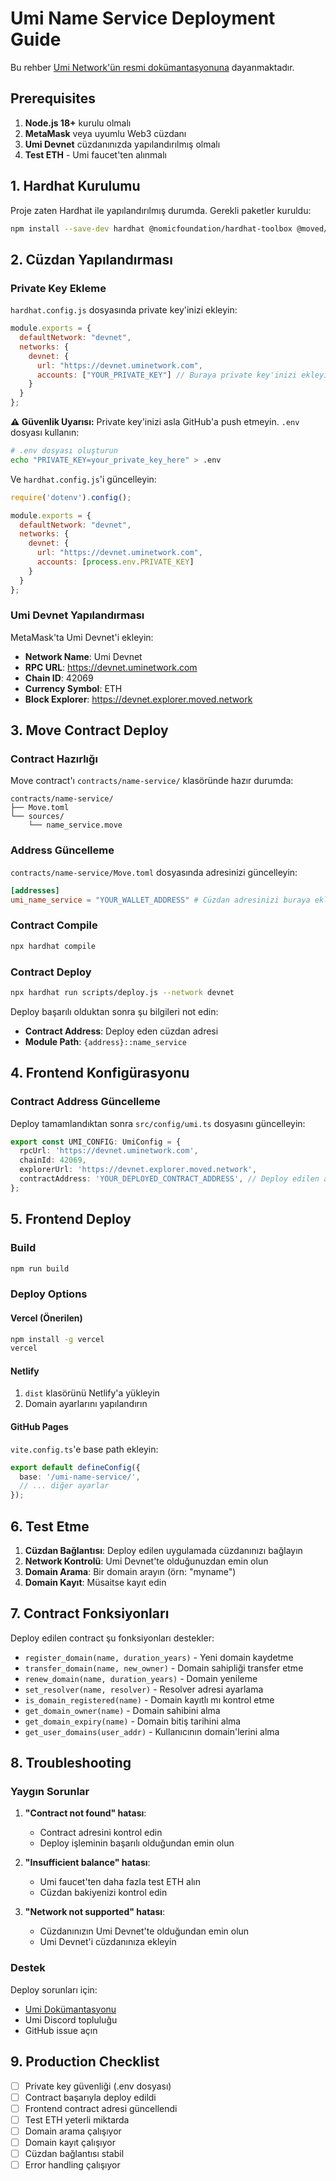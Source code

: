 # Umi Name Service Deployment Guide

Bu rehber [Umi Network'ün resmi dokümantasyonuna](https://docs.uminetwork.com/deploy-contract) dayanmaktadır.

## Prerequisites

1. **Node.js 18+** kurulu olmalı
2. **MetaMask** veya uyumlu Web3 cüzdanı
3. **Umi Devnet** cüzdanınızda yapılandırılmış olmalı
4. **Test ETH** - Umi faucet'ten alınmalı

## 1. Hardhat Kurulumu

Proje zaten Hardhat ile yapılandırılmış durumda. Gerekli paketler kuruldu:

```bash
npm install --save-dev hardhat @nomicfoundation/hardhat-toolbox @moved/hardhat-plugin @aptos-labs/ts-sdk
```

## 2. Cüzdan Yapılandırması

### Private Key Ekleme

`hardhat.config.js` dosyasında private key'inizi ekleyin:

```javascript
module.exports = {
  defaultNetwork: "devnet",
  networks: {
    devnet: {
      url: "https://devnet.uminetwork.com",
      accounts: ["YOUR_PRIVATE_KEY"] // Buraya private key'inizi ekleyin
    }
  }
};
```

**⚠️ Güvenlik Uyarısı:** Private key'inizi asla GitHub'a push etmeyin. `.env` dosyası kullanın:

```bash
# .env dosyası oluşturun
echo "PRIVATE_KEY=your_private_key_here" > .env
```

Ve `hardhat.config.js`'i güncelleyin:

```javascript
require('dotenv').config();

module.exports = {
  defaultNetwork: "devnet",
  networks: {
    devnet: {
      url: "https://devnet.uminetwork.com",
      accounts: [process.env.PRIVATE_KEY]
    }
  }
};
```

### Umi Devnet Yapılandırması

MetaMask'ta Umi Devnet'i ekleyin:
- **Network Name**: Umi Devnet
- **RPC URL**: https://devnet.uminetwork.com
- **Chain ID**: 42069
- **Currency Symbol**: ETH
- **Block Explorer**: https://devnet.explorer.moved.network

## 3. Move Contract Deploy

### Contract Hazırlığı

Move contract'ı `contracts/name-service/` klasöründe hazır durumda:

```
contracts/name-service/
├── Move.toml
└── sources/
    └── name_service.move
```

### Address Güncelleme

`contracts/name-service/Move.toml` dosyasında adresinizi güncelleyin:

```toml
[addresses]
umi_name_service = "YOUR_WALLET_ADDRESS" # Cüzdan adresinizi buraya ekleyin
```

### Contract Compile

```bash
npx hardhat compile
```

### Contract Deploy

```bash
npx hardhat run scripts/deploy.js --network devnet
```

Deploy başarılı olduktan sonra şu bilgileri not edin:
- **Contract Address**: Deploy eden cüzdan adresi
- **Module Path**: `{address}::name_service`

## 4. Frontend Konfigürasyonu

### Contract Address Güncelleme

Deploy tamamlandıktan sonra `src/config/umi.ts` dosyasını güncelleyin:

```typescript
export const UMI_CONFIG: UmiConfig = {
  rpcUrl: 'https://devnet.uminetwork.com',
  chainId: 42069,
  explorerUrl: 'https://devnet.explorer.moved.network',
  contractAddress: 'YOUR_DEPLOYED_CONTRACT_ADDRESS', // Deploy edilen adres
};
```

## 5. Frontend Deploy

### Build

```bash
npm run build
```

### Deploy Options

#### Vercel (Önerilen)

```bash
npm install -g vercel
vercel
```

#### Netlify

1. `dist` klasörünü Netlify'a yükleyin
2. Domain ayarlarını yapılandırın

#### GitHub Pages

`vite.config.ts`'e base path ekleyin:

```typescript
export default defineConfig({
  base: '/umi-name-service/',
  // ... diğer ayarlar
});
```

## 6. Test Etme

1. **Cüzdan Bağlantısı**: Deploy edilen uygulamada cüzdanınızı bağlayın
2. **Network Kontrolü**: Umi Devnet'te olduğunuzdan emin olun
3. **Domain Arama**: Bir domain arayın (örn: "myname")
4. **Domain Kayıt**: Müsaitse kayıt edin

## 7. Contract Fonksiyonları

Deploy edilen contract şu fonksiyonları destekler:

- `register_domain(name, duration_years)` - Yeni domain kaydetme
- `transfer_domain(name, new_owner)` - Domain sahipliği transfer etme
- `renew_domain(name, duration_years)` - Domain yenileme
- `set_resolver(name, resolver)` - Resolver adresi ayarlama
- `is_domain_registered(name)` - Domain kayıtlı mı kontrol etme
- `get_domain_owner(name)` - Domain sahibini alma
- `get_domain_expiry(name)` - Domain bitiş tarihini alma
- `get_user_domains(user_addr)` - Kullanıcının domain'lerini alma

## 8. Troubleshooting

### Yaygın Sorunlar

1. **"Contract not found" hatası**:
   - Contract adresini kontrol edin
   - Deploy işleminin başarılı olduğundan emin olun

2. **"Insufficient balance" hatası**:
   - Umi faucet'ten daha fazla test ETH alın
   - Cüzdan bakiyenizi kontrol edin

3. **"Network not supported" hatası**:
   - Cüzdanınızın Umi Devnet'te olduğundan emin olun
   - Umi Devnet'i cüzdanınıza ekleyin

### Destek

Deploy sorunları için:
- [Umi Dokümantasyonu](https://docs.uminetwork.com/)
- Umi Discord topluluğu
- GitHub issue açın

## 9. Production Checklist

- [ ] Private key güvenliği (.env dosyası)
- [ ] Contract başarıyla deploy edildi
- [ ] Frontend contract adresi güncellendi
- [ ] Test ETH yeterli miktarda
- [ ] Domain arama çalışıyor
- [ ] Domain kayıt çalışıyor
- [ ] Cüzdan bağlantısı stabil
- [ ] Error handling çalışıyor 